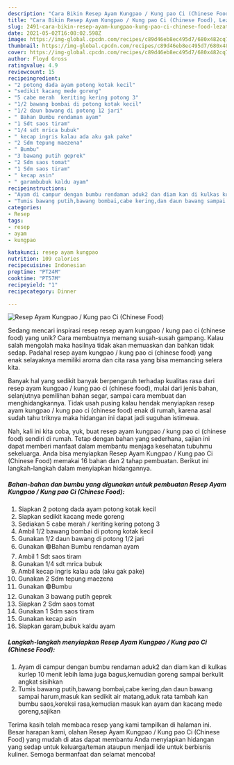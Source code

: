 ```yaml
---
description: "Cara Bikin Resep Ayam Kungpao / Kung pao Ci (Chinese Food), Lezat"
title: "Cara Bikin Resep Ayam Kungpao / Kung pao Ci (Chinese Food), Lezat"
slug: 2491-cara-bikin-resep-ayam-kungpao-kung-pao-ci-chinese-food-lezat
date: 2021-05-02T16:08:02.598Z
image: https://img-global.cpcdn.com/recipes/c89d46eb8ec495d7/680x482cq70/resep-ayam-kungpao-kung-pao-ci-chinese-food-foto-resep-utama.jpg
thumbnail: https://img-global.cpcdn.com/recipes/c89d46eb8ec495d7/680x482cq70/resep-ayam-kungpao-kung-pao-ci-chinese-food-foto-resep-utama.jpg
cover: https://img-global.cpcdn.com/recipes/c89d46eb8ec495d7/680x482cq70/resep-ayam-kungpao-kung-pao-ci-chinese-food-foto-resep-utama.jpg
author: Floyd Gross
ratingvalue: 4.9
reviewcount: 15
recipeingredient:
- "2 potong dada ayam potong kotak kecil"
- "sedikit kacang mede goreng"
- "5 cabe merah  keriting kering potong 3"
- "1/2 bawang bombai di potong kotak kecil"
- "1/2 daun bawang di potong 12 jari"
- " Bahan Bumbu rendaman ayam"
- "1 Sdt saos tiram"
- "1/4 sdt mrica bubuk"
- " kecap ingris kalau ada aku gak pake"
- "2 Sdm tepung maezena"
- " Bumbu"
- "3 bawang putih geprek"
- "2 Sdm saos tomat"
- "1 Sdm saos tiram"
- " kecap asin"
- " garambubuk kaldu ayam"
recipeinstructions:
- "Ayam di campur dengan bumbu rendaman aduk2 dan diam kan di kulkas kurlep 10 menit lebih lama juga bagus,kemudian goreng sampai berkulit angkat sisihkan"
- "Tumis bawang putih,bawang bombai,cabe kering,dan daun bawang sampai harum,masuk kan sedikit air matang,aduk rata tambah kan bumbu saos,koreksi rasa,kemudian masuk kan ayam dan kacang mede goreng,sajikan"
categories:
- Resep
tags:
- resep
- ayam
- kungpao

katakunci: resep ayam kungpao 
nutrition: 109 calories
recipecuisine: Indonesian
preptime: "PT24M"
cooktime: "PT57M"
recipeyield: "1"
recipecategory: Dinner

---
```



![Resep Ayam Kungpao / Kung pao Ci (Chinese Food)](https://img-global.cpcdn.com/recipes/c89d46eb8ec495d7/680x482cq70/resep-ayam-kungpao-kung-pao-ci-chinese-food-foto-resep-utama.jpg)

Sedang mencari inspirasi resep resep ayam kungpao / kung pao ci (chinese food) yang unik? Cara membuatnya memang susah-susah gampang. Kalau salah mengolah maka hasilnya tidak akan memuaskan dan bahkan tidak sedap. Padahal resep ayam kungpao / kung pao ci (chinese food) yang enak selayaknya memiliki aroma dan cita rasa yang bisa memancing selera kita.

Banyak hal yang sedikit banyak berpengaruh terhadap kualitas rasa dari resep ayam kungpao / kung pao ci (chinese food), mulai dari jenis bahan, selanjutnya pemilihan bahan segar, sampai cara membuat dan menghidangkannya. Tidak usah pusing kalau hendak menyiapkan resep ayam kungpao / kung pao ci (chinese food) enak di rumah, karena asal sudah tahu triknya maka hidangan ini dapat jadi suguhan istimewa.




Nah, kali ini kita coba, yuk, buat resep ayam kungpao / kung pao ci (chinese food) sendiri di rumah. Tetap dengan bahan yang sederhana, sajian ini dapat memberi manfaat dalam membantu menjaga kesehatan tubuhmu sekeluarga. Anda bisa menyiapkan Resep Ayam Kungpao / Kung pao Ci (Chinese Food) memakai 16 bahan dan 2 tahap pembuatan. Berikut ini langkah-langkah dalam menyiapkan hidangannya.

<!--inarticleads1-->

##### Bahan-bahan dan bumbu yang digunakan untuk pembuatan Resep Ayam Kungpao / Kung pao Ci (Chinese Food):

1. Siapkan 2 potong dada ayam potong kotak kecil
1. Siapkan sedikit kacang mede goreng
1. Sediakan 5 cabe merah / keriting kering potong 3
1. Ambil 1/2 bawang bombai di potong kotak kecil
1. Gunakan 1/2 daun bawang di potong 1/2 jari
1. Gunakan  🟢Bahan Bumbu rendaman ayam
1. Ambil 1 Sdt saos tiram
1. Gunakan 1/4 sdt mrica bubuk
1. Ambil  kecap ingris kalau ada (aku gak pake)
1. Gunakan 2 Sdm tepung maezena
1. Gunakan  🟢Bumbu
1. Gunakan 3 bawang putih geprek
1. Siapkan 2 Sdm saos tomat
1. Gunakan 1 Sdm saos tiram
1. Gunakan  kecap asin
1. Siapkan  garam,bubuk kaldu ayam




<!--inarticleads2-->

##### Langkah-langkah menyiapkan Resep Ayam Kungpao / Kung pao Ci (Chinese Food):

1. Ayam di campur dengan bumbu rendaman aduk2 dan diam kan di kulkas kurlep 10 menit lebih lama juga bagus,kemudian goreng sampai berkulit angkat sisihkan
1. Tumis bawang putih,bawang bombai,cabe kering,dan daun bawang sampai harum,masuk kan sedikit air matang,aduk rata tambah kan bumbu saos,koreksi rasa,kemudian masuk kan ayam dan kacang mede goreng,sajikan




Terima kasih telah membaca resep yang kami tampilkan di halaman ini. Besar harapan kami, olahan Resep Ayam Kungpao / Kung pao Ci (Chinese Food) yang mudah di atas dapat membantu Anda menyiapkan hidangan yang sedap untuk keluarga/teman ataupun menjadi ide untuk berbisnis kuliner. Semoga bermanfaat dan selamat mencoba!
